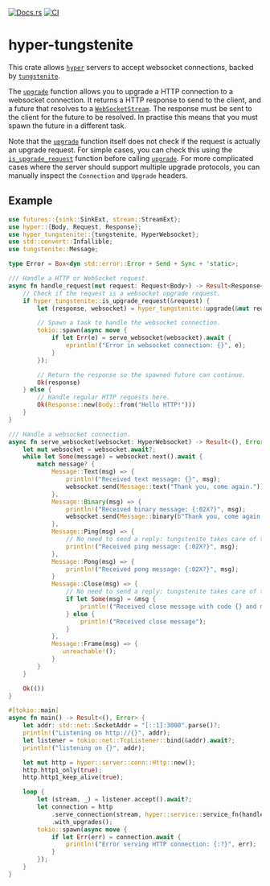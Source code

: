 [![Docs.rs](https://docs.rs/hyper-tungstenite/badge.svg)](https://docs.rs/crate/hyper-tungstenite/)
[![CI](https://github.com/de-vri-es/hyper-tungstenite-rs/workflows/CI/badge.svg)](https://github.com/de-vri-es/hyper-tungstenite-rs/actions?query=workflow%3ACI+branch%3Amain)

# hyper-tungstenite

This crate allows [`hyper`](https://docs.rs/hyper) servers to accept websocket connections, backed by [`tungstenite`](https://docs.rs/tungstenite).

The [`upgrade`] function allows you to upgrade a HTTP connection to a websocket connection.
It returns a HTTP response to send to the client, and a future that resolves to a [`WebSocketStream`].
The response must be sent to the client for the future to be resolved.
In practise this means that you must spawn the future in a different task.

Note that the [`upgrade`] function itself does not check if the request is actually an upgrade request.
For simple cases, you can check this using the [`is_upgrade_request`] function before calling [`upgrade`].
For more complicated cases where the server should support multiple upgrade protocols,
you can manually inspect the `Connection` and `Upgrade` headers.

## Example
```rust
use futures::{sink::SinkExt, stream::StreamExt};
use hyper::{Body, Request, Response};
use hyper_tungstenite::{tungstenite, HyperWebsocket};
use std::convert::Infallible;
use tungstenite::Message;

type Error = Box<dyn std::error::Error + Send + Sync + 'static>;

/// Handle a HTTP or WebSocket request.
async fn handle_request(mut request: Request<Body>) -> Result<Response<Body>, Error> {
    // Check if the request is a websocket upgrade request.
    if hyper_tungstenite::is_upgrade_request(&request) {
        let (response, websocket) = hyper_tungstenite::upgrade(&mut request, None)?;

        // Spawn a task to handle the websocket connection.
        tokio::spawn(async move {
            if let Err(e) = serve_websocket(websocket).await {
                eprintln!("Error in websocket connection: {}", e);
            }
        });

        // Return the response so the spawned future can continue.
        Ok(response)
    } else {
        // Handle regular HTTP requests here.
        Ok(Response::new(Body::from("Hello HTTP!")))
    }
}

/// Handle a websocket connection.
async fn serve_websocket(websocket: HyperWebsocket) -> Result<(), Error> {
    let mut websocket = websocket.await?;
    while let Some(message) = websocket.next().await {
        match message? {
            Message::Text(msg) => {
                println!("Received text message: {}", msg);
                websocket.send(Message::text("Thank you, come again.")).await?;
            },
            Message::Binary(msg) => {
                println!("Received binary message: {:02X?}", msg);
                websocket.send(Message::binary(b"Thank you, come again.".to_vec())).await?;
            },
            Message::Ping(msg) => {
                // No need to send a reply: tungstenite takes care of this for you.
                println!("Received ping message: {:02X?}", msg);
            },
            Message::Pong(msg) => {
                println!("Received pong message: {:02X?}", msg);
            }
            Message::Close(msg) => {
                // No need to send a reply: tungstenite takes care of this for you.
                if let Some(msg) = &msg {
                    println!("Received close message with code {} and message: {}", msg.code, msg.reason);
                } else {
                    println!("Received close message");
                }
            },
            Message::Frame(msg) => {
               unreachable!();
            }
        }
    }

    Ok(())
}

#[tokio::main]
async fn main() -> Result<(), Error> {
    let addr: std::net::SocketAddr = "[::1]:3000".parse()?;
    println!("Listening on http://{}", addr);
    let listener = tokio::net::TcpListener::bind(&addr).await?;
    println!("listening on {}", addr);

    let mut http = hyper::server::conn::Http::new();
    http.http1_only(true);
    http.http1_keep_alive(true);

    loop {
        let (stream, _) = listener.accept().await?;
        let connection = http
            .serve_connection(stream, hyper::service::service_fn(handle_request))
            .with_upgrades();
        tokio::spawn(async move {
            if let Err(err) = connection.await {
                println!("Error serving HTTP connection: {:?}", err);
            }
        });
    }
}
```

[`upgrade`]: https://docs.rs/hyper-tungstenite/latest/hyper_tungstenite/fn.upgrade.html
[`WebSocketStream`]: https://docs.rs/hyper-tungstenite/latest/hyper_tungstenite/struct.WebSocketStream.html
[`is_upgrade_request`]: https://docs.rs/hyper-tungstenite/latest/hyper_tungstenite/fn.is_upgrade_request.html
